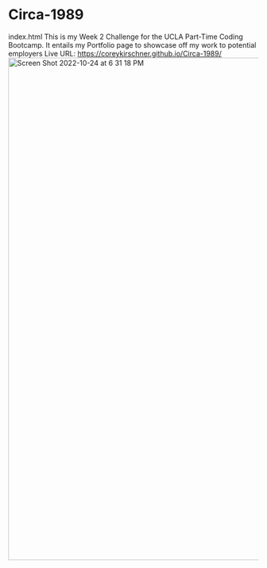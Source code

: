 # Circa-1989
index.html
This is my Week 2 Challenge for the UCLA Part-Time Coding Bootcamp. It entails
my Portfolio page to showcase off my work to potential employers
Live URL: https://coreykirschner.github.io/Circa-1989/
<img width="1012" alt="Screen Shot 2022-10-24 at 6 31 18 PM" src="https://user-images.githubusercontent.com/114973010/197663579-db8fc6b2-d7a4-45bc-a7b6-b5ed23b01558.png">

